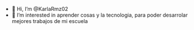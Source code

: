 - 👋 Hi, I’m @KarlaRmz02
- 👀 I’m interested in aprender cosas y la tecnologia, para poder desarrolar mejores trabajos de mi escuela 
